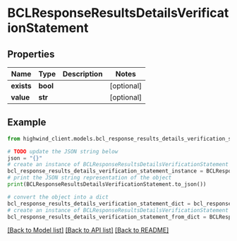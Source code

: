 # BCLResponseResultsDetailsVerificationStatement


## Properties

Name | Type | Description | Notes
------------ | ------------- | ------------- | -------------
**exists** | **bool** |  | [optional] 
**value** | **str** |  | [optional] 

## Example

```python
from highwind_client.models.bcl_response_results_details_verification_statement import BCLResponseResultsDetailsVerificationStatement

# TODO update the JSON string below
json = "{}"
# create an instance of BCLResponseResultsDetailsVerificationStatement from a JSON string
bcl_response_results_details_verification_statement_instance = BCLResponseResultsDetailsVerificationStatement.from_json(json)
# print the JSON string representation of the object
print(BCLResponseResultsDetailsVerificationStatement.to_json())

# convert the object into a dict
bcl_response_results_details_verification_statement_dict = bcl_response_results_details_verification_statement_instance.to_dict()
# create an instance of BCLResponseResultsDetailsVerificationStatement from a dict
bcl_response_results_details_verification_statement_from_dict = BCLResponseResultsDetailsVerificationStatement.from_dict(bcl_response_results_details_verification_statement_dict)
```
[[Back to Model list]](../README.md#documentation-for-models) [[Back to API list]](../README.md#documentation-for-api-endpoints) [[Back to README]](../README.md)


